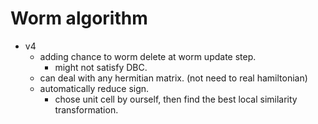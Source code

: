 # Worm algorithm

- v4 
  - adding chance to worm delete at worm update step.
    - might not satisfy DBC.
  - can deal with any hermitian matrix. (not need to real hamiltonian)
  - automatically reduce sign.
    - chose unit cell by ourself, then find the best local similarity transformation.
